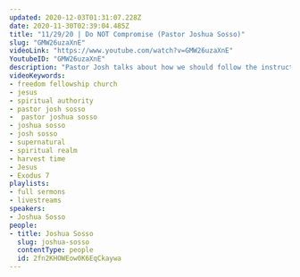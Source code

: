 ```yaml
---
updated: 2020-12-03T01:31:07.228Z
date: 2020-11-30T02:39:04.485Z
title: "11/29/20 | Do NOT Compromise (Pastor Joshua Sosso)"
slug: "GMW26uzaXnE"
videoLink: "https://www.youtube.com/watch?v=GMW26uzaXnE"
YoutubeID: "GMW26uzaXnE"
description: "Pastor Josh talks about how we should follow the instructions to the letter and not deviate from what the Lord has told us. We are in the harvest time and the Lord is separating the tares from the wheat. Despite all the circumstances, God is doing great things behind the scenes. It is our prayer that the scales will fall from our eyes so that we all will see into the supernatural realm. This sermon was given by Pastor Joshua Sosso on November 29th, 2020 at Freedom Fellowship Church International.\n"
videoKeywords:
- freedom fellowship church
- jesus
- spiritual authority
- pastor josh sosso 
-  pastor joshua sosso
- joshua sosso
- josh sosso
- supernatural
- spiritual realm
- harvest time
- Jesus
- Exodus 7
playlists:
- full sermons
- livestreams
speakers:
- Joshua Sosso
people:
- title: Joshua Sosso
  slug: joshua-sosso
  contentType: people
  id: 2fn2KHOWEow0K6EqCkaywa
---
```

